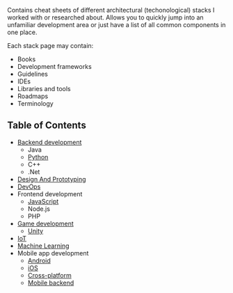 Contains cheat sheets of different architectural (techonological) stacks I worked with or researched about. Allows you to quickly jump into an unfamiliar development area or just have a list of all common components in one place.

Each stack page may contain:
- Books
- Development frameworks
- Guidelines
- IDEs
- Libraries and tools
- Roadmaps
- Terminology

## Table of Contents
- [Backend development](backend.md)
  - Java
  - [Python](python.md)
  - C++
  - .Net
- [Design And Prototyping](design.md)
- [DevOps](devops.md)
- Frontend development
  - [JavaScript](frontend-js.md)
  - Node.js
  - PHP
- [Game development](gamedev.md)
  - [Unity](unity.md)
- [IoT](iot.md)
- [Machine Learning](machine-learning.md)
- Mobile app development
  - [Android](android.md)
  - [iOS](ios.md)
  - [Cross-platform](mobile-crossplatform.md)
  - [Mobile backend](mobile-backend.md)
